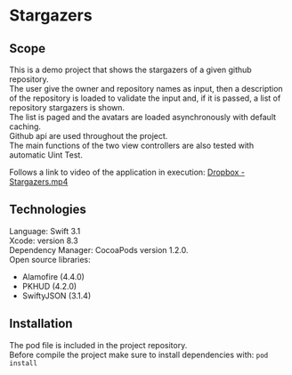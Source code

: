 # Stargazers
## Scope
This is a demo project that shows the stargazers of a given github repository.  
The user give the owner and repository names as input, then a description of the repository is loaded to validate the input and, if it is passed, a list of repository stargazers is shown.  
The list is paged and the avatars are loaded asynchronously with default caching.  
Github api are used throughout the project.  
The main functions of the two view controllers are also tested with automatic Uint Test.  

Follows a link to video of the application in execution: [Dropbox - Stargazers.mp4](https://www.dropbox.com/s/rj07pk8bdqrof9b/Stargazers.mp4?dl=0)

## Technologies
Language: Swift 3.1  
Xcode: version 8.3  
Dependency Manager: CocoaPods version 1.2.0.  
Open source libraries:  
* Alamofire  (4.4.0)  
* PKHUD (4.2.0)  
* SwiftyJSON (3.1.4)  

## Installation
The pod file is included in the project repository.   
Before compile the project make sure to install dependencies with: `pod install`

